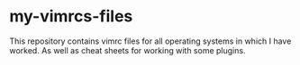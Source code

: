 # my-vimrcs-files

This repository contains vimrc files for all operating systems in which I have worked.
As well as cheat sheets for working with some plugins.
